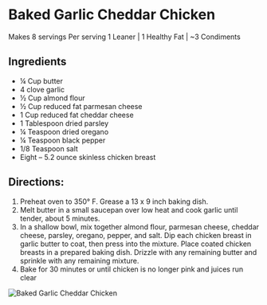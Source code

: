 # Baked Garlic Cheddar Chicken 
Makes 8 servings
Per serving
1 Leaner | 1 Healthy Fat | ~3 Condiments

## Ingredients
* ¼ Cup butter
* 4 clove garlic
* ½ Cup almond flour
* ½ Cup reduced fat parmesan cheese
* 1 Cup reduced fat cheddar cheese
* 1 Tablespoon dried parsley
* ¼ Teaspoon dried oregano
* ¼ Teaspoon black pepper
* 1/8 Teaspoon salt
* Eight – 5.2 ounce skinless chicken breast

## Directions:
1. Preheat oven to 350° F. Grease a 13 x 9 inch baking dish.
2. Melt butter in a small saucepan over low heat and cook garlic until tender, about 5 minutes.
3. In a shallow bowl, mix together almond flour, parmesan cheese, cheddar cheese, parsley, oregano, pepper, and salt. Dip each chicken breast in garlic butter to coat, then press into the mixture. Place coated chicken breasts in a prepared baking dish. Drizzle with any remaining butter and sprinkle with any remaining mixture.
4. Bake for 30 minutes or until chicken is no longer pink and juices run clear

![Baked Garlic Cheddar Chicken](images/Baked%20Garlic%20Cheddar%20Chicken.png)

